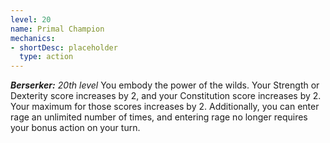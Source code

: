 ```yaml
---
level: 20
name: Primal Champion
mechanics:
- shortDesc: placeholder
  type: action
---
```

_**Berserker:** 20th level_
You embody the power of the wilds. Your Strength or Dexterity score increases by 2, and your Constitution score increases by 2. Your maximum for those scores increases by 2.
Additionally, you can enter rage an unlimited number of times, and entering rage no longer requires your bonus action on your turn.